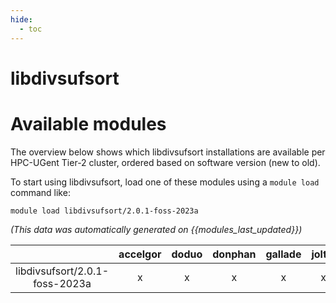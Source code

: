 ```yaml
---
hide:
  - toc
---
```


libdivsufsort
=============

# Available modules


The overview below shows which libdivsufsort installations are available per HPC-UGent Tier-2 cluster, ordered based on software version (new to old).

To start using libdivsufsort, load one of these modules using a `module load` command like:

```shell
module load libdivsufsort/2.0.1-foss-2023a
```

*(This data was automatically generated on {{modules_last_updated}})*  

| |accelgor|doduo|donphan|gallade|joltik|shinx|
| :---: | :---: | :---: | :---: | :---: | :---: | :---: |
|libdivsufsort/2.0.1-foss-2023a|x|x|x|x|x|x|
